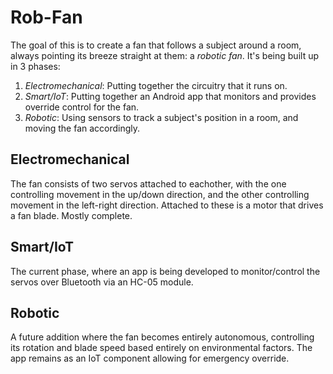 Rob-Fan
==================
The goal of this is to create a fan that follows a subject around a room, always pointing its breeze straight at them: a *robotic fan*. It's being built up in 3 phases: 
1. *Electromechanical*: Putting together the circuitry that it runs on.
2. *Smart/IoT*: Putting together an Android app that monitors and provides override control for the fan.
3. *Robotic*: Using sensors to track a subject's position in a room, and moving the fan accordingly.
## Electromechanical
The fan consists of two servos attached to eachother, with the one controlling movement in the up/down direction, and the other controlling movement in the left-right direction. Attached to these is a motor that drives a fan blade. Mostly complete.
## Smart/IoT
The current phase, where an app is being developed to monitor/control the servos over Bluetooth via an HC-05 module.
## Robotic
A future addition where the fan becomes entirely autonomous, controlling its rotation and blade speed based entirely on environmental factors. The app remains as an IoT component allowing for emergency override.